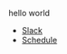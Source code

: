 hello world
- [Slack](https://app.slack.com/client/T0VLF23FZ/C02SRSFKDR8) 
- [Schedule](https://web.eecs.umich.edu/~justincj/teaching/eecs498/FA2020/schedule.html)

